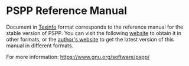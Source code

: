 # PSPP Reference Manual

Document in [Texinfo](https://www.gnu.org/software/texinfo/) format corresponds to the reference manual for the stable version of PSPP. You can visit the following [website](https://www.gnu.org/software/pspp/documentation.html) to obtain it in other formats, or the [author's website](http://pspp.benpfaff.org/~blp/pspp-master/latest/user-manual/) to get the latest version of this manual in different formats.

For more information: https://www.gnu.org/software/pspp/

